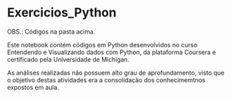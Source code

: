 

# Exercicios_Python

OBS.: Códigos na pasta acima.

Este notebook contém códigos em Python desenvolvidos no curso Entendendo e Visualizando dados com Python, da plataforma Coursera e 
certificado pela Universidade de Michigan.

As análises realizadas não possuem alto grau de aprofundamento, visto que o objetivo destas atividades era a consolidação dos conhecimemtnos
expostos em aula.
